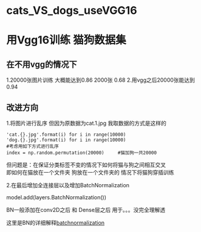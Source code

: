 # cats_VS_dogs_useVGG16
# 用Vgg16训练 猫狗数据集
## 在不用vgg的情况下
1.20000张图片训练 大概能达到0.86   2000张 0.68
2.用vgg之后20000张能达到0.94

##  改进方向 
1.将图片进行乱序   但因为原数据为cat.1.jpg  我取数据的方式是这样的
~~~
'cat.{}.jpg'.format(i) for i in range(10000)   
'dog.{}.jpg'.format(i) for i in range(10000)   
#考虑用如下方式进行乱序
index = np.random.permutation(20000)     #猫加狗一共20000
~~~
但问题是：在保证分类标签不变的情况下如何将猫与狗之间相互交叉  
即如何在猫放在一个文件夹  狗放在一个文件夹的   情况下将猫狗穿插训练  

2.在最后增加全连接层以及增加BatchNormalization

model.add(layers.BatchNormalization())   

BN一般添加在conv2D之后 和 Dense层之后 用于。。。没完全理解透  

这里是BN的详细解释[batchnormalization](https://www.cnblogs.com/guoyaohua/p/8724433.html)
